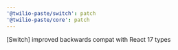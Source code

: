 ```yaml
---
'@twilio-paste/switch': patch
'@twilio-paste/core': patch
---
```


[Switch] improved backwards compat with React 17 types
